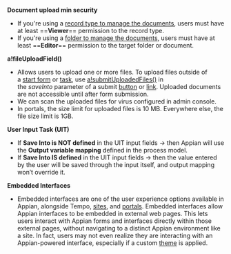 **Document upload min security**
 - If you're using a [record type to manage the documents](https://docs.appian.com/suite/help/25.3/manage-docs-with-records.html), users must have at least ==**Viewer**== permission to the record type.
- If you're using a [folder to manage the documents](https://docs.appian.com/suite/help/25.3/folder-and-document-management.html), users must have at least ==**Editor**== permission to the target folder or document.

**a!fileUploadField()**
 - Allows users to upload one or more files. To upload files outside of a [start form](https://docs.appian.com/suite/help/25.3/process-model-object.html#process-start-form-tab) or [task](https://docs.appian.com/suite/help/25.3/Tasks.html), use [a!submitUploadedFiles()](https://docs.appian.com/suite/help/25.3/fnc_system_a_submituploadedfiles.html) in the _saveInto_ parameter of a submit [button](https://docs.appian.com/suite/help/25.3/Button_Component.html) or [link](https://docs.appian.com/suite/help/25.3/Link_Component.html). Uploaded documents are not accessible until after form submission.
 - We can scan the uploaded files for virus configured in admin console.
 - In portals, the size limit for uploaded files is 10 MB. Everywhere else, the file size limit is 1GB.

**User Input Task (UIT)**
 - If **Save Into is NOT defined** in the UIT input fields → then Appian will use the **Output variable mapping** defined in the process model.  
 - If **Save Into IS defined** in the UIT input fields → then the value entered by the user will be saved through the input itself, and output mapping won’t override it.

**Embedded Interfaces**
 - Embedded interfaces are one of the user experience options available in Appian, alongside Tempo, [sites](https://docs.appian.com/suite/help/25.3/Sites.html), and [portals](https://docs.appian.com/suite/help/25.3/portal-object.html). Embedded interfaces allow Appian interfaces to be embedded in external web pages. This lets users interact with Appian forms and interfaces directly within those external pages, without navigating to a distinct Appian environment like a site. In fact, users may not even realize they are interacting with an Appian-powered interface, especially if a custom [theme](https://docs.appian.com/suite/help/25.3/Themes_for_Embedded_Interfaces.html) is applied.